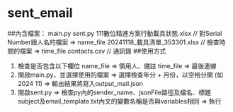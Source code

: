 # sent_email
##內含檔案：
  main.py
  sent.py
  111數位精進方案行動載具狀態.xlsx // 對Serial Number跟人名的檔案 => name_file
  20241118_載具清單_353301.xlsx // 檢查時間的檔案 => time_file
  contacts.csv // 通訊錄
##使用方式
  1. 檢查是否包含以下欄位
  name_file => 領用人、備註
  time_file => 最後連線
  2. 開啟main.py，並選擇使用的檔案
     => 選擇檢查年分 + 月份，以空格分開 (如2024 11)
     => 輸出結果將寫入output_mail.json
  3. 開啟sent.py
     => 檢查py內的sender_name、jsonFile路徑及檔名、標題subject及email_template.txt內文的變數名稱是否與variables相同
     => 執行
     
